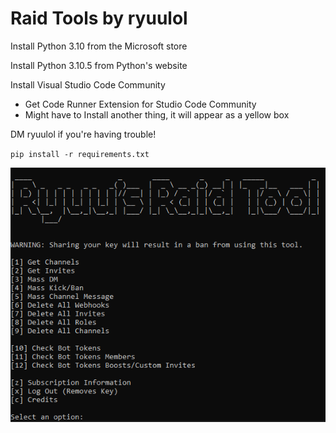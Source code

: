 # Raid Tools by ryuulol
 
Install Python 3.10 from the Microsoft store

Install Python 3.10.5 from Python's website

Install Visual Studio Code Community
* Get Code Runner Extension for Studio Code Community
* Might have to Install another thing, it will appear as a yellow box

DM ryuulol if you're having trouble!

`pip install -r requirements.txt`

![Screenshot](Capture.PNG)
